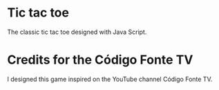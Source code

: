 # Tic tac toe
 The classic tic tac toe designed with Java Script.
# Credits for the Código Fonte TV
 I designed this game inspired on the YouTube channel Código Fonte TV.
